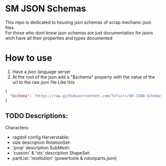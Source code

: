 # SM JSON Schemas

This repo is dedicated to housing json schemas of scrap mechanic json files  
For those who dont know json schemas are just documentation for jsons wich have all their properties and types documented

# How to use

1. Have a json language server
2. At the root of the json add a "$schema" property with the value of the url to the raw json file
   Like this

```json
{
  "$schema": "https://raw.githubusercontent.com/Tofixrs/SM-JSON-Schemas/0.6.6/shapeSet.json"
}
```

## TODO Descriptions:
Characters:
- ragdoll config
Harverstable:
- size description
RotationSet:
- 'prop' description
SubMesh:
- 'custom' & 'idx' description
ShapeSet:
- partList: 'restitution' (powertools & robotparts.json)
